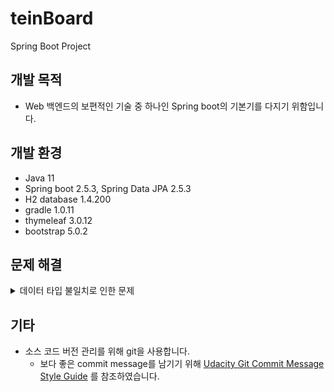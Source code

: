 # teinBoard
Spring Boot Project


## 개발 목적
- Web 백엔드의 보편적인 기술 중 하나인 Spring boot의 기본기를 다지기 위함입니다.

## 개발 환경
- Java 11
- Spring boot 2.5.3, Spring Data JPA 2.5.3
- H2 database 1.4.200
- gradle 1.0.11
- thymeleaf 3.0.12
- bootstrap 5.0.2

## 문제 해결
<details>
  <summary>데이터 타입 불일치로 인한 문제</summary>
  <div markdown="1">

- 회원 가입 시 입력한 데이터를 서버에 전송하는 과정에서 Error 발생 
  1. 테스트
     - postman : JSON 타입 전송 -> 정상
     - 실 구동 : JSON 타입으로 변환하지 않아 실패
  2. 문제
     - `MemberController` : JSON 타입으로 받도록 설정
     - 화면 : Param 전송
  3. 원인
     - `MemberController`에서 JSON 타입을 받기 위해 사용된 `@RequestBody` 어노테이션
     - `@RequestBody` 어노테이션은 JSON 타입으로 데이터를 주고 받기 위해 설정한 것
  4. 해결
     - `Controller`와 화면에서 주고 받는 데이터 타입 일치시켜야 한다.
     - 화면에서 데이터 전송시 JSON 타입으로 전송하도록 설정

  </div>
</details>

## 기타
- 소스 코드 버전 관리를 위해 git을 사용합니다.
    - 보다 좋은 commit message를 남기기 위해 [Udacity Git Commit Message Style Guide](https://udacity.github.io/git-styleguide/) 를 참조하였습니다.